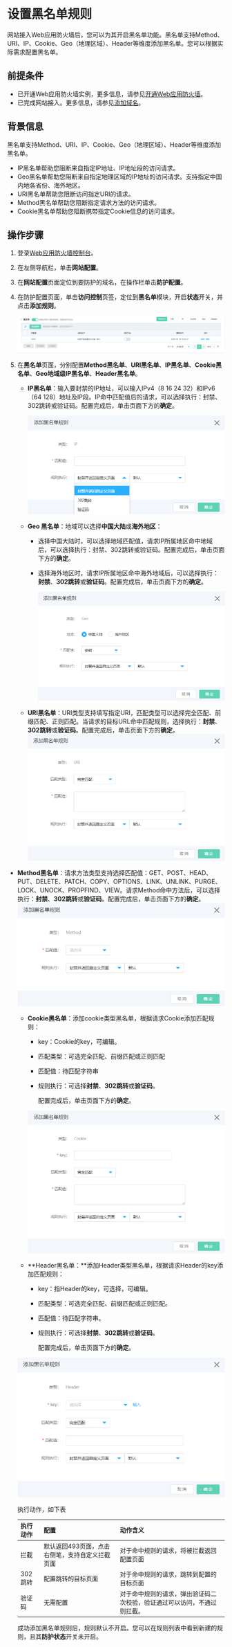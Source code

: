 # 设置黑名单规则

网站接入Web应用防火墙后，您可以为其开启黑名单功能。黑名单支持Method、URI、IP、Cookie、Geo（地理区域）、Header等维度添加黑名单。您可以根据实际需求配置黑名单。

## 前提条件

- 已开通Web应用防火墙实例，更多信息，请参见[开通Web应用防火墙](https://docs.jdcloud.com/cn/web-application-firewall/purchase-process)。
- 已完成网站接入。更多信息，请参见[添加域名](https://help.aliyun.com/document_detail/97063.html#task-1796689)。

## 背景信息

黑名单支持Method、URI、IP、Cookie、Geo（地理区域）、Header等维度添加黑名单。

- IP黑名单帮助您阻断来自指定IP地址、IP地址段的访问请求。
- Geo黑名单帮助您阻断来自指定地理区域的IP地址的访问请求。支持指定中国内地各省份、海外地区。
- URI黑名单帮助您阻断访问指定URI的请求。
- Method黑名单帮助您阻断指定请求方法的访问请求。
- Cookie黑名单帮助您阻断携带指定Cookie信息的访问请求。

## 操作步骤

1. 登录[Web应用防火墙控制台](https://cloudwaf-console.jdcloud.com/overview/business)。

2. 在左侧导航栏，单击**网站配置**。

3. 在**网站配置**页面定位到要防护的域名，在操作栏单击**防护配置**。

4. 在防护配置页面，单击**访问控制**页签，定位到**黑名单**模块，开启**状态**开关，并点击**添加规则**。

   ![image](../../../../../image/WAF/protect-configure/11.Black-List.png)

5. 在**黑名单**页面，分别配置**Method黑名单**、**URI黑名单**、**IP黑名单**、**Cookie黑名单**、**Geo地域级IP黑名单**、**Header黑名单**。

   - **IP黑名单**：输入要封禁的IP地址，可以输入IPv4（8 16 24 32）和IPv6（64 128）地址及IP段。IP命中匹配值后的请求，可以选择执行：封禁、302跳转或验证码。配置完成后，单击页面下方的**确定**。

     ![image](../../../../../image/WAF/protect-configure/12.Black-List-IP.png)

   - **Geo 黑名单**：地域可以选择**中国大陆**或**海外地区**：

     - 选择中国大陆时，可以选择地域匹配值，请求IP所属地区命中地域后，可以选择执行：封禁、302跳转或验证码。配置完成后，单击页面下方的**确定**。

     - 选择海外地区时，请求IP所属地区命中海外地域后，可以选择执行：**封禁**、**302跳转**或**验证码**。配置完成后，单击页面下方的**确定**。

       ![image](../../../../../image/WAF/protect-configure/13.Black-List-Geo.png)

   - **URI黑名单**：URI类型支持填写指定URI，匹配类型可以选择完全匹配、前缀匹配、正则匹配。当请求的目标URL命中匹配规则，选择执行：**封禁**、**302跳转**或**验证码**。配置完成后，单击页面下方的**确定**。
  ![image](../../../../../image/WAF/protect-configure/15.Black-List-URI.png)
   
- **Method黑名单**：请求方法类型支持选择匹配值：GET、POST、HEAD、PUT、DELETE、PATCH、COPY、OPTIONS、LINK、UNLINK、PURGE、LOCK、UNOCK、PROPFIND、VIEW。请求Method命中方法后，可以选择执行：**封禁**、**302跳转**或**验证码**。配置完成后，单击页面下方的**确定**。
     ![image](../../../../../image/WAF/protect-configure/14.Black-List-Method.png)

   - **Cookie黑名单**：添加cookie类型黑名单，根据请求Cookie添加匹配规则：

     - key：Cookie的key，可编辑。

     - 匹配类型：可选完全匹配、前缀匹配或正则匹配

     - 匹配值：待匹配字符串
   
     - 规则执行：可选择**封禁**、**302跳转**或**验证码**。
   
       配置完成后，单击页面下方的**确定**。

     ![image](../../../../../image/WAF/protect-configure/16.Black-List-Cookie.png)
   
   - **Header黑名单：**添加Header类型黑名单，根据请求Header的key添加匹配规则：
   
     - key：指Header的key，可选择，可编辑。
   
     - 匹配类型：可选完全匹配、前缀匹配或正则匹配。
   
     - 匹配值：待匹配字符串。
   
     - 规则执行：可选择**封禁**、**302跳转**或**验证码**。
   
       配置完成后，单击页面下方的**确定**。
   
   ![image](../../../../../image/WAF/protect-configure/17.Black-List-Header.png)
   
   执行动作，如下表
   
   | 执行动作 | 配置                                            | 动作含义                                                     |
   | -------- | ----------------------------------------------- | ------------------------------------------------------------ |
   | 拦截     | 默认返回493页面，点击右侧笔，支持自定义拦截页面 | 对于命中规则的请求，将被拦截返回配置页面                     |
   | 302跳转  | 配置跳转的目标页面                              | 对于命中规则的请求，跳转到配置的目标页面                     |
   | 验证码   | 无需配置                                        | 对于命中规则的请求，弹出验证码二次校验，验证通过可以访问，不通过则拦截。 |
   
   成功添加黑名单规则后，规则默认不开启。您可以在规则列表中看到新建的规则，且其**防护状态**开关未开启。

